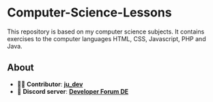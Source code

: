# Computer-Science-Lessons

This repository is based on my computer science subjects. It contains exercises to the computer languages HTML, CSS, Javascript, PHP and Java.

## About
- 👨‍💻 **Contributor**: **[ju_dev](https://github.com/ju-dev-16)**
- 👾 **Discord server**: **[Developer Forum DE](https://discord.gg/urvsvPqQ3T)**
